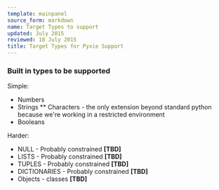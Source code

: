 ```yaml
---
template: mainpanel
source_form: markdown
name: Target Types to support
updated: July 2015
reviewed: 18 July 2015
title: Target Types for Pyxie Support
---
```

### Built in types to be supported

Simple:

* Numbers
* Strings
** Characters - the only extension beyond standard python because we're working in a restricted environment
* Booleans

Harder:

* NULL - Probably constrained **[TBD]**
* LISTS - Probably constrained **[TBD]**
* TUPLES - Probably constrained **[TBD]**
* DICTIONARIES - Probably constrained **[TBD]**
* Objects - classes **[TBD]**

